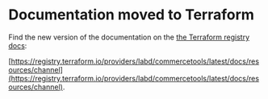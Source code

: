 # Documentation moved to Terraform

Find the new version of the documentation on the [the Terraform registry docs](https://registry.terraform.io/providers/labd/commercetools/latest/docs/resources/channel):

 [https://registry.terraform.io/providers/labd/commercetools/latest/docs/resources/channel](https://registry.terraform.io/providers/labd/commercetools/latest/docs/resources/channel).
